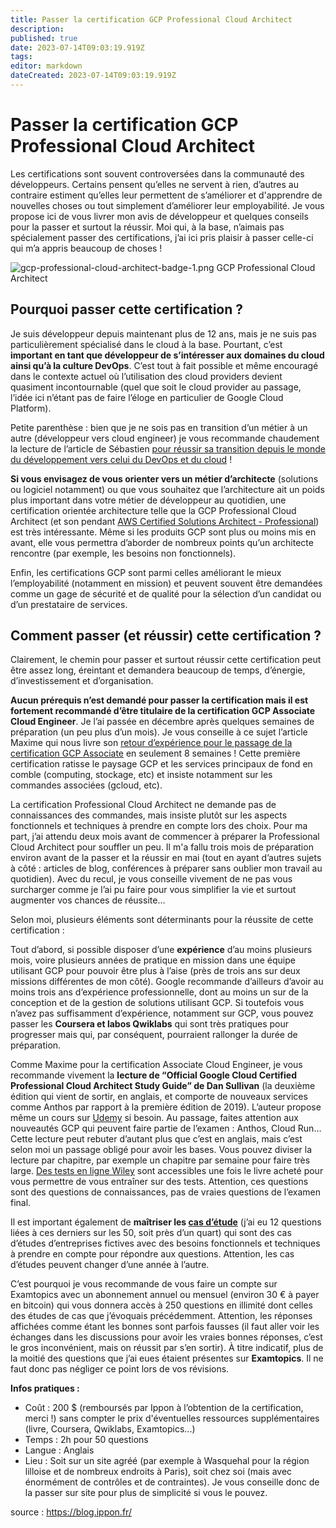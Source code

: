 ```yaml
---
title: Passer la certification GCP Professional Cloud Architect
description: 
published: true
date: 2023-07-14T09:03:19.919Z
tags: 
editor: markdown
dateCreated: 2023-07-14T09:03:19.919Z
---
```


# Passer la certification GCP Professional Cloud Architect

Les certifications sont souvent controversées dans la communauté des développeurs. Certains pensent qu’elles ne servent à rien, d’autres au contraire estiment qu’elles leur permettent de s’améliorer et d'apprendre de nouvelles choses ou tout simplement d’améliorer leur employabilité. Je vous propose ici de vous livrer mon avis de développeur et quelques conseils pour la passer et surtout la réussir. Moi qui, à la base, n’aimais pas spécialement passer des certifications, j’ai ici pris plaisir à passer celle-ci qui m’a appris beaucoup de choses !

![gcp-professional-cloud-architect-badge-1.png](/assets/img/clouds/tempo/gcp-professional-cloud-architect-badge-1.png)
GCP Professional Cloud Architect

## Pourquoi passer cette certification ?
Je suis développeur depuis maintenant plus de 12 ans, mais je ne suis pas particulièrement spécialisé dans le cloud à la base. Pourtant, c’est **important en tant que développeur de s’intéresser aux domaines du cloud ainsi qu’à la culture DevOps**. C’est tout à fait possible et même encouragé dans le contexte actuel où l’utilisation des cloud providers devient quasiment incontournable (quel que soit le cloud provider au passage, l’idée ici n’étant pas de faire l’éloge en particulier de Google Cloud Platform).

Petite parenthèse : bien que je ne sois pas en transition d’un métier à un autre (développeur vers cloud engineer) je vous recommande chaudement la lecture de l’article de Sébastien [pour réussir sa transition depuis le monde du développement vers celui du DevOps et du cloud](https://blog.ippon.fr/2022/06/08/reussir-sa-transition-depuis-le-monde-du-developpement-vers-le-monde-du-devops-cloud/) !

**Si vous envisagez de vous orienter vers un métier d’architecte** (solutions ou logiciel notamment) ou que vous souhaitez que l’architecture ait un poids plus important dans votre métier de développeur au quotidien, une certification orientée architecture telle que la GCP Professional Cloud Architect (et son pendant [AWS Certified Solutions Architect - Professional](https://aws.amazon.com/fr/certification/certified-solutions-architect-professional/)) est très intéressante. Même si les produits GCP sont plus ou moins mis en avant, elle vous permettra d’aborder de nombreux points qu’un architecte rencontre (par exemple, les besoins non fonctionnels).

Enfin, les certifications GCP sont parmi celles améliorant le mieux l’employabilité (notamment en mission) et peuvent souvent être demandées comme un gage de sécurité et de qualité pour la sélection d’un candidat ou d’un prestataire de services.

## Comment passer (et réussir) cette certification ?
Clairement, le chemin pour passer et surtout réussir cette certification peut être assez long, éreintant et demandera beaucoup de temps, d’énergie, d’investissement et d’organisation.

**Aucun prérequis n’est demandé pour passer la certification mais il est fortement recommandé d’être titulaire de la certification GCP Associate Cloud Engineer**. Je l’ai passée en décembre après quelques semaines de préparation (un peu plus d’un mois). Je vous conseille à ce sujet l’article Maxime qui nous livre son [retour d’expérience pour le passage de la certification GCP Associate](https://blog.ippon.fr/2020/04/29/valider-sa-certification-google-cloud-associate-en-8-semaines/) en seulement 8 semaines ! Cette première certification ratisse le paysage GCP et les services principaux de fond en comble (computing, stockage, etc) et insiste notamment sur les commandes associées (gcloud, etc).

La certification Professional Cloud Architect ne demande pas de connaissances des commandes, mais insiste plutôt sur les aspects fonctionnels et techniques à prendre en compte lors des choix. Pour ma part, j’ai attendu deux mois avant de commencer à préparer la Professional Cloud Architect pour souffler un peu. Il m'a fallu trois mois de préparation environ avant de la passer et la réussir en mai (tout en ayant d’autres sujets à côté : articles de blog, conférences à préparer sans oublier mon travail au quotidien). Avec du recul, je vous conseille vivement de ne pas vous surcharger comme je l’ai pu faire pour vous simplifier la vie et surtout augmenter vos chances de réussite…

Selon moi, plusieurs éléments sont déterminants pour la réussite de cette certification :

Tout d’abord, si possible disposer d’une **expérience** d’au moins plusieurs mois, voire plusieurs années de pratique en mission dans une équipe utilisant GCP pour pouvoir être plus à l’aise (près de trois ans sur deux missions différentes de mon côté). Google recommande d’ailleurs d’avoir au moins trois ans d’expérience professionnelle, dont au moins un sur de la conception et de la gestion de solutions utilisant GCP. Si toutefois vous n’avez pas suffisamment d’expérience, notamment sur GCP, vous pouvez passer les **Coursera et labos Qwiklabs** qui sont très pratiques pour progresser mais qui, par conséquent, pourraient rallonger la durée de préparation.

Comme Maxime pour la certification Associate Cloud Engineer, je vous recommande vivement la **lecture de “Official Google Cloud Certified Professional Cloud Architect Study Guide” de Dan Sullivan** (la deuxième édition qui vient de sortir, en anglais, et comporte de nouveaux services comme Anthos par rapport à la première édition de 2019). L’auteur propose même un cours sur [Udemy](https://www.udemy.com/course/google-cloud-professional-architect-get-certified/) si besoin. Au passage, faites attention aux nouveautés GCP qui peuvent faire partie de l’examen : Anthos, Cloud Run… Cette lecture peut rebuter d’autant plus que c’est en anglais, mais c’est selon moi un passage obligé pour avoir les bases. Vous pouvez diviser la lecture par chapitre, par exemple un chapitre par semaine pour faire très large. [Des tests en ligne Wiley](https://www.efficientlearning.com/pin/login/) sont accessibles une fois le livre acheté pour vous permettre de vous entraîner sur des tests. Attention, ces questions sont des questions de connaissances, pas de vraies questions de l’examen final.

Il est important également de **maîtriser les [cas d’étude](https://cloud.google.com/certification/guides/professional-cloud-architect)** (j’ai eu 12 questions liées à ces derniers sur les 50, soit près d’un quart) qui sont des cas d’études d’entreprises fictives avec des besoins fonctionnels et techniques à prendre en compte pour répondre aux questions. Attention, les cas d’études peuvent changer d’une année à l’autre.

C’est pourquoi je vous recommande de vous faire un compte sur Examtopics avec un abonnement annuel ou mensuel (environ 30 € à payer en bitcoin) qui vous donnera accès à 250 questions en illimité dont celles des études de cas que j’évoquais précédemment. Attention, les réponses affichées comme étant les bonnes sont parfois fausses (il faut aller voir les échanges dans les discussions pour avoir les vraies bonnes réponses, c’est le gros inconvénient, mais on réussit par s’en sortir). À titre indicatif, plus de la moitié des questions que j’ai eues étaient présentes sur **Examtopics**. Il ne faut donc pas négliger ce point lors de vos révisions.

**Infos pratiques :**

- Coût : 200 $ (remboursés par Ippon à l’obtention de la certification, merci !) sans compter le prix d'éventuelles ressources supplémentaires (livre, Coursera, Qwiklabs, Examtopics...)
- Temps : 2h pour 50 questions
- Langue : Anglais
- Lieu : Soit sur un site agréé (par exemple à Wasquehal pour la région lilloise et de nombreux endroits à Paris), soit chez soi (mais avec énormément de contrôles et de contraintes). Je vous conseille donc de la passer sur site pour plus de simplicité si vous le pouvez.

source : https://blog.ippon.fr/